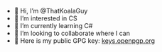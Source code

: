 - 👋 Hi, I’m @ThatKoalaGuy
- 👀 I’m interested in CS
- 🌱 I’m currently learning C#
- 💞️ I’m looking to collaborate where I can
- 🔐 Here is my public GPG key: [keys.openpgp.org](https://keys.openpgp.org/search?q=domen.koder%40gmail.com)

<!---
ThatKoalaGuy/ThatKoalaGuy is a ✨ special ✨ repository because its `README.md` (this file) appears on your GitHub profile.
You can click the Preview link to take a look at your changes.
--->
